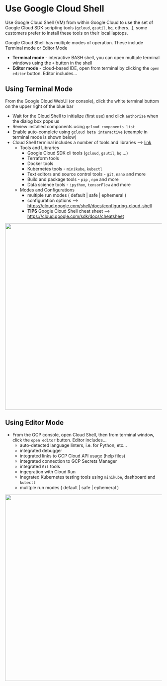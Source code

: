 # Use Google Cloud Shell 

Use Google Cloud Shell (VM) from within Google Cloud to use the set of Google Cloud SDK scripting tools (`gcloud`, `gsutil`, `bq`, others...), 
some customers prefer to install these tools on their local laptops.

Google Cloud Shell has multiple modes of operation.  These include Terminal mode or Editor Mode
- **Terminal mode** - interactive BASH shell, you can open multiple terminal windows using the `+` button in the shell
- **Editor mode** - cloud-based IDE, open from terminal by clicking the `open editor` button. Editor includes...

## Using Terminal Mode

From the Google Cloud WebUI (or console), click the white terminal buttom on the upper right of the blue bar
- Wait for the Cloud Shell to initialize (first use) and click `authorize` when the dialog box pops us
- Review installed components using `gcloud components list`
- Enable auto-complete using `gcloud beta interactive` (example in terminal mode is shown below)
- Cloud Shell terminal includes a number of tools and libraries --> [link](https://cloud.google.com/shell/docs/how-cloud-shell-works#tools)
  - Tools and Libraries
    - Google Cloud SDK cli tools (`gcloud`, `gsutil`, `bq`....)
    - Terraform tools
    - Docker tools
    - Kubernetes tools - `minikube`, `kubectl`
    - Text editors and source control tools - `git`, `nano` and more 
    - Build and package tools - `pip` , `npm` and more
    - Data science tools - `ipython`, `tensorFlow` and more
  - Modes and Configurations
    - multiple run modes ( default | safe | ephemeral )
    - configuration options --> https://cloud.google.com/shell/docs/configuring-cloud-shell
    - **TIPS** Google Cloud Shell cheat sheet --> https://cloud.google.com/sdk/docs/cheatsheet

<img src="https://github.com/lynnlangit/gcp-essentials/blob/master/0_setup_and_iam/images/cloud-shell-interactive.png" width=600>

## Using Editor Mode

- From the GCP console, open Cloud Shell, then from terminal window, click the `open editor` button. Editor includes...
  - auto-detected language linters, i.e. for Python, etc...
  - integrated debugger
  - integrated links to GCP Cloud API usage (help files)
  - integrated connection to GCP Secrets Manager
  - integrated `Git` tools
  - ingegration with Cloud Run
  - inegrated Kubernetes testing tools using `minikube`, dashboard and `kubectl`
  - mulitple run modes ( default | safe | ephemeral )

<img src="https://github.com/lynnlangit/gcp-essentials/blob/master/0_setup_and_iam/images/cloud-shell-editor.png" width=600>
